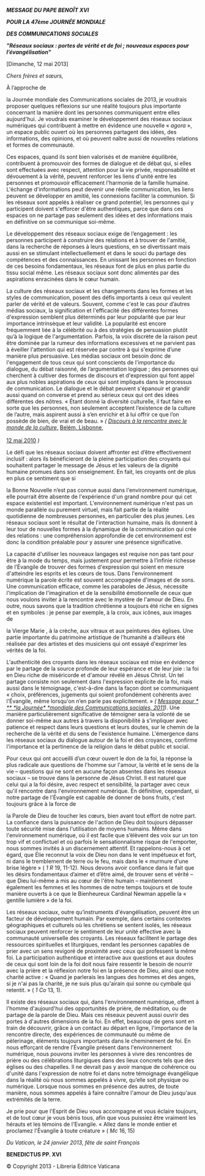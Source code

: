 ***MESSAGE DU PAPE BENOÎT XVI***

***POUR LA 47ème JOURNÉE MONDIALE***

***DES COMMUNICATIONS SOCIALES***

***"Réseaux sociaux : portes de vérité et de foi ; nouveaux espaces pour l’évangélisation"***

\[Dimanche, 12 mai 2013\]

*Chers frères et sœurs,*

À l’approche de

la Journée
mondiale des Communications sociales de 2013, je voudrais proposer quelques réflexions sur une réalité toujours plus importante concernant la manière dont les personnes communiquent entre elles aujourd'hui. Je voudrais examiner le développement des réseaux sociaux numériques qui contribuent à mettre en évidence une nouvelle « *agora* », un espace public ouvert où les personnes partagent des idées, des informations, des opinions, et où peuvent naître aussi de nouvelles relations et formes de communauté.

Ces espaces, quand ils sont bien valorisés et de manière équilibrée, contribuent à promouvoir des formes de dialogue et de débat qui, si elles sont effectuées avec respect, attention pour la vie privée, responsabilité et dévouement à la vérité, peuvent renforcer les liens d'unité entre les personnes et promouvoir efficacement l'harmonie de la famille humaine. L'échange d'informations peut devenir une réelle communication, les liens peuvent se développer en amitié, les connexions faciliter la communion. Si les réseaux sont appelés à réaliser ce grand potentiel, les personnes qui y participent doivent s'efforcer d'être authentiques, parce que dans ces espaces on ne partage pas seulement des idées et des informations mais en définitive on se communique soi-même.

Le développement des réseaux sociaux exige de l’engagement : les personnes participent à construire des relations et à trouver de l'amitié, dans la recherche de réponses à leurs questions, en se divertissant mais aussi en se stimulant intellectuellement et dans le souci du partage des compétences et des connaissances. En unissant les personnes en fonction de ces besoins fondamentaux, les réseaux font de plus en plus partie du tissu social même. Les réseaux sociaux sont donc alimentés par des aspirations enracinées dans le cœur humain.

La culture des réseaux sociaux et les changements dans les formes et les styles de communication, posent des défis importants à ceux qui veulent parler de vérité et de valeurs. Souvent, comme c'est le cas pour d’autres médias sociaux, la signification et l'efficacité des différentes formes d'expression semblent plus déterminés par leur popularité que par leur importance intrinsèque et leur validité. La popularité est encore fréquemment liée à la célébrité ou à des stratégies de persuasion plutôt qu’à la logique de l'argumentation. Parfois, la voix discrète de la raison peut être dominée par la rumeur des informations excessives et ne parvient pas à éveiller l'attention qui est réservée par contre à qui s'exprime d’une manière plus persuasive. Les médias sociaux ont besoin donc de l'engagement de tous ceux qui sont conscients de l'importance du dialogue, du débat raisonné, de l’argumentation logique ; des personnes qui cherchent à cultiver des formes de discours et d'expression qui font appel aux plus nobles aspirations de ceux qui sont impliqués dans le processus de communication. Le dialogue et le débat peuvent s'épanouir et grandir aussi quand on converse et prend au sérieux ceux qui ont des idées différentes des nôtres. « Étant donné la diversité culturelle, il faut faire en sorte que les personnes, non seulement acceptent l’existence de la culture de l’autre, mais aspirent aussi à s’en enrichir et à lui offrir ce que l’on possède de bien, de vrai et de beau. » *( [Discours à la rencontre avec le monde de la culture,](/content/benedict-xvi/fr/speeches/2010/may/documents/hf_ben-xvi_spe_20100512_incontro-cultura.html)* [Belém, Lisbonne, \
\
12 mai 2010](/content/benedict-xvi/fr/speeches/2010/may/documents/hf_ben-xvi_spe_20100512_incontro-cultura.html) *)*

Le défi que les réseaux sociaux doivent affronter est d’être effectivement inclusif : alors ils bénéficieront de la pleine participation des croyants qui souhaitent partager le message de Jésus et les valeurs de la dignité humaine promues dans son enseignement. En fait, les croyants ont de plus en plus ce sentiment que si

la Bonne
Nouvelle
n’est pas connue aussi dans l'environnement numérique, elle pourrait être absente de l'expérience d'un grand nombre pour qui cet espace existentiel est important. L'environnement numérique n'est pas un monde parallèle ou purement virtuel, mais fait partie de la réalité quotidienne de nombreuses personnes, en particulier des plus jeunes. Les réseaux sociaux sont le résultat de l'interaction humaine, mais ils donnent à leur tour de nouvelles formes à la dynamique de la communication qui crée des relations : une compréhension approfondie de cet environnement est donc la condition préalable pour y assurer une présence significative.

La capacité d'utiliser les nouveaux langages est requise non pas tant pour être à la mode du temps, mais justement pour permettre à l’infinie richesse de l’Évangile de trouver des formes d'expression qui soient en mesure d'atteindre les esprits et les cœurs de tous. Dans l'environnement numérique la parole écrite est souvent accompagnée d'images et de sons. Une communication efficace, comme les paraboles de Jésus, nécessite l'implication de l'imagination et de la sensibilité émotionnelle de ceux que nous voulons inviter à la rencontre avec le mystère de l'amour de Dieu. En outre, nous savons que la tradition chrétienne a toujours été riche en signes et en symboles : je pense par exemple, à la croix, aux icônes, aux images de

la Vierge Marie
, à la crèche, aux vitraux et aux peintures des églises. Une partie importante du patrimoine artistique de l'humanité a d’ailleurs été réalisée par des artistes et des musiciens qui ont essayé d'exprimer les vérités de la foi.

L'authenticité des croyants dans les réseaux sociaux est mise en évidence par le partage de la source profonde de leur espérance et de leur joie : la foi en Dieu riche de miséricorde et d'amour révélé en Jésus Christ. Un tel partage consiste non seulement dans l'expression explicite de la foi, mais aussi dans le témoignage, c'est-à-dire dans la façon dont se communiquent « choix, préférences, jugements qui soient profondément cohérents avec l'Évangile, même lorsqu'on n’en parle pas explicitement. » *( [Message pour \*
*\*
*la Journée\*
*mondiale des Communications sociales, 2011](/content/benedict-xvi/fr/messages/communications/documents/hf_ben-xvi_mes_20110124_45th-world-communications-day.html))*. Une manière particulièrement significative de témoigner sera la volonté de se donner soi-même aux autres à travers la disponibilité à s'impliquer avec patience et respect dans leurs questions et leurs doutes, sur le chemin de la recherche de la vérité et du sens de l'existence humaine. L'émergence dans les réseaux sociaux du dialogue autour de la foi et des croyances, confirme l'importance et la pertinence de la religion dans le débat public et social.

Pour ceux qui ont accueilli d’un cœur ouvert le don de la foi, la réponse la plus radicale aux questions de l'homme sur l'amour, la vérité et le sens de la vie – questions qui ne sont en aucune façon absentes dans les réseaux sociaux – se trouve dans la personne de Jésus Christ. Il est naturel que celui qui a la foi désire, avec respect et sensibilité, la partager avec ceux qu'il rencontre dans l'environnement numérique. En définitive, cependant, si notre partage de l'Évangile est capable de donner de bons fruits, c'est toujours grâce à la force de

la Parole
de Dieu de toucher les cœurs, bien avant tout effort de notre part. La confiance dans la puissance de l'action de Dieu doit toujours dépasser toute sécurité mise dans l'utilisation de moyens humains. Même dans l'environnement numérique, où il est facile que s’élèvent des voix sur un ton trop vif et conflictuel et où parfois le sensationnalisme risque de l'emporter, nous sommes invités à un discernement attentif. Et rappelons-nous à cet égard, que Élie reconnut la voix de Dieu non dans le vent impétueux et fort, ni dans le tremblement de terre ou le feu, mais dans le « murmure d'une brise légère » ( *1 R* 19, 11-12). Nous devons avoir confiance dans le fait que les désirs fondamentaux d’aimer et d’être aimé, de trouver sens et vérité – que Dieu lui-même a mis au cœur de l'être humain – maintiennent également les femmes et les hommes de notre temps toujours et de toute manière ouverts à ce que le Bienheureux Cardinal Newman appelle la « gentille lumière » de la foi.

Les réseaux sociaux, outre qu’instruments d'évangélisation, peuvent être un facteur de développement humain. Par exemple, dans certains contextes géographiques et culturels où les chrétiens se sentent isolés, les réseaux sociaux peuvent renforcer le sentiment de leur unité effective avec la communauté universelle des croyants. Les réseaux facilitent le partage des ressources spirituelles et liturgiques, rendant les personnes capables de prier avec un sens revigoré de proximité avec ceux qui professent la même foi. La participation authentique et interactive aux questions et aux doutes de ceux qui sont loin de la foi doit nous faire ressentir le besoin de nourrir avec la prière et la réflexion notre foi en la présence de Dieu, ainsi que notre charité active : « Quand je parlerais les langues des hommes et des anges, si je n'ai pas la charité, je ne suis plus qu'airain qui sonne ou cymbale qui retentit. » ( *1 Co* 13, 1).

Il existe des réseaux sociaux qui, dans l'environnement numérique, offrent à l'homme d'aujourd'hui des opportunités de prière, de méditation, ou de partage de la parole de Dieu. Mais ces réseaux peuvent aussi ouvrir des portes à d'autres dimensions de la foi. En effet, beaucoup de gens sont en train de découvrir, grâce à un contact au départ en ligne, l'importance de la rencontre directe, des expériences de communauté ou même de pèlerinage, éléments toujours importants dans le cheminement de foi. En nous efforçant de rendre l'Évangile présent dans l'environnement numérique, nous pouvons inviter les personnes à vivre des rencontres de prière ou des célébrations liturgiques dans des lieux concrets tels que des églises ou des chapelles. Il ne devrait pas y avoir manque de cohérence ou d'unité dans l'expression de notre foi et dans notre témoignage évangélique dans la réalité où nous sommes appelés à vivre, qu’elle soit physique ou numérique. Lorsque nous sommes en présence des autres, de toute manière, nous sommes appelés à faire connaître l'amour de Dieu jusqu'aux extrémités de la terre.

Je prie pour que l'Esprit de Dieu vous accompagne et vous éclaire toujours, et de tout cœur je vous bénis tous, afin que vous puissiez être vraiment les hérauts et les témoins de l'Evangile. « Allez dans le monde entier et proclamez l'Évangile à toute créature » ( *Mc* 16, 15)

*Du Vatican, le 24 janvier 2013, fête de saint François*

**BENEDICTUS PP. XVI**

© Copyright 2013 - Libreria Editrice Vaticana